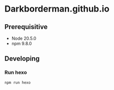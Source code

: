 # Darkborderman.github.io

## Prerequisitive

* Node 20.5.0
* npm 9.8.0

## Developing

### Run hexo

```
npm run hexo
```
